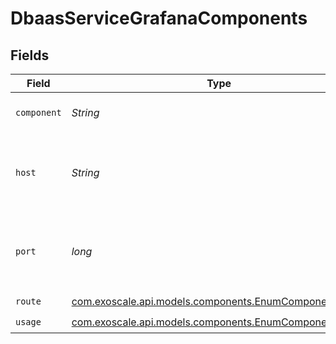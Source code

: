 # DbaasServiceGrafanaComponents


## Fields

| Field                                                                                                  | Type                                                                                                   | Required                                                                                               | Description                                                                                            |
| ------------------------------------------------------------------------------------------------------ | ------------------------------------------------------------------------------------------------------ | ------------------------------------------------------------------------------------------------------ | ------------------------------------------------------------------------------------------------------ |
| `component`                                                                                            | *String*                                                                                               | :heavy_check_mark:                                                                                     | Service component name                                                                                 |
| `host`                                                                                                 | *String*                                                                                               | :heavy_check_mark:                                                                                     | DNS name for connecting to the service component                                                       |
| `port`                                                                                                 | *long*                                                                                                 | :heavy_check_mark:                                                                                     | Port number for connecting to the service component                                                    |
| `route`                                                                                                | [com.exoscale.api.models.components.EnumComponentRoute](../../models/components/EnumComponentRoute.md) | :heavy_check_mark:                                                                                     | N/A                                                                                                    |
| `usage`                                                                                                | [com.exoscale.api.models.components.EnumComponentUsage](../../models/components/EnumComponentUsage.md) | :heavy_check_mark:                                                                                     | N/A                                                                                                    |
